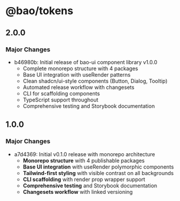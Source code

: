 # @bao/tokens

## 2.0.0

### Major Changes

- b46980b: Initial release of bao-ui component library v1.0.0
  - Complete monorepo structure with 4 packages
  - Base UI integration with useRender patterns
  - Clean shadcn/ui-style components (Button, Dialog, Tooltip)
  - Automated release workflow with changesets
  - CLI for scaffolding components
  - TypeScript support throughout
  - Comprehensive testing and Storybook documentation

## 1.0.0

### Major Changes

- a7d4369: Initial v0.1.0 release with monorepo architecture
  - **Monorepo structure** with 4 publishable packages
  - **Base UI integration** with useRender polymorphic components
  - **Tailwind-first styling** with visible contrast on all backgrounds
  - **CLI scaffolding** with render prop wrapper support
  - **Comprehensive testing** and Storybook documentation
  - **Changesets workflow** with linked versioning
